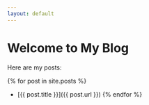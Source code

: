 ```yaml
---
layout: default
---
```


# Welcome to My Blog

Here are my posts:

{% for post in site.posts %}
- [{{ post.title }}]({{ post.url }})
{% endfor %}
